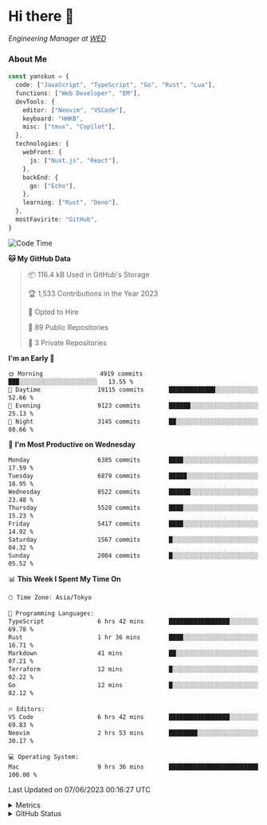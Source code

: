 # Hi there&nbsp;:wave:

<!-- ![Alt text](https://spotify-recently-played-readme.vercel.app/api?user=31kynbuubkiu3r4qh4hjuaglhfay) -->

_Engineering Manager at [WED](https://github.com/wedinc)_

### About Me

```ts
const yanskun = {
  code: ["JavaScript", "TypeScript", "Go", "Rust", "Lua"],
  functions: ["Web Developer", "EM"],
  devTools: {
    editor: ["Neovim", "VSCode"],
    keyboard: "HHKB",
    misc: ["tmux", "Copilot"],
  },
  technologies: {
    webFront: {
      js: ["Nuxt.js", "React"],
    },
    backEnd: {
      go: ["Echo"],
    },
    learning: ["Rust", "Deno"],
  },
  mostFavirite: "GitHub",
}
```

<!--START_SECTION:waka-->
![Code Time](http://img.shields.io/badge/Code%20Time-326%20hrs%2023%20mins-blue)

**🐱 My GitHub Data** 

> 📦 116.4 kB Used in GitHub's Storage 
 > 
> 🏆 1,533 Contributions in the Year 2023
 > 
> 💼 Opted to Hire
 > 
> 📜 89 Public Repositories 
 > 
> 🔑 3 Private Repositories 
 > 
**I'm an Early 🐤** 

```text
🌞 Morning                4919 commits        ███░░░░░░░░░░░░░░░░░░░░░░   13.55 % 
🌆 Daytime                19115 commits       █████████████░░░░░░░░░░░░   52.66 % 
🌃 Evening                9123 commits        ██████░░░░░░░░░░░░░░░░░░░   25.13 % 
🌙 Night                  3145 commits        ██░░░░░░░░░░░░░░░░░░░░░░░   08.66 % 
```
📅 **I'm Most Productive on Wednesday** 

```text
Monday                   6385 commits        ████░░░░░░░░░░░░░░░░░░░░░   17.59 % 
Tuesday                  6879 commits        █████░░░░░░░░░░░░░░░░░░░░   18.95 % 
Wednesday                8522 commits        ██████░░░░░░░░░░░░░░░░░░░   23.48 % 
Thursday                 5528 commits        ████░░░░░░░░░░░░░░░░░░░░░   15.23 % 
Friday                   5417 commits        ████░░░░░░░░░░░░░░░░░░░░░   14.92 % 
Saturday                 1567 commits        █░░░░░░░░░░░░░░░░░░░░░░░░   04.32 % 
Sunday                   2004 commits        █░░░░░░░░░░░░░░░░░░░░░░░░   05.52 % 
```


📊 **This Week I Spent My Time On** 

```text
🕑︎ Time Zone: Asia/Tokyo

💬 Programming Languages: 
TypeScript               6 hrs 42 mins       █████████████████░░░░░░░░   69.78 % 
Rust                     1 hr 36 mins        ████░░░░░░░░░░░░░░░░░░░░░   16.71 % 
Markdown                 41 mins             ██░░░░░░░░░░░░░░░░░░░░░░░   07.21 % 
Terraform                12 mins             █░░░░░░░░░░░░░░░░░░░░░░░░   02.22 % 
Go                       12 mins             █░░░░░░░░░░░░░░░░░░░░░░░░   02.12 % 

🔥 Editors: 
VS Code                  6 hrs 42 mins       █████████████████░░░░░░░░   69.83 % 
Neovim                   2 hrs 53 mins       ████████░░░░░░░░░░░░░░░░░   30.17 % 

💻 Operating System: 
Mac                      9 hrs 36 mins       █████████████████████████   100.00 % 
```


 Last Updated on 07/06/2023 00:16:27 UTC
<!--END_SECTION:waka-->

<details>
  <summary>Metrics</summary>
  <img src="https://github.com/yanskun/yanskun/blob/main/github-metrics.svg" alt="Metrics">
</details>

<details>
  <summary>GitHub Status</summary>
  <picture>
    <source media="(prefers-color-scheme: dark)" srcset="https://raw.githubusercontent.com/yanskun/yanskun/master/profile-summary-card-output/nord_dark/0-profile-details.svg">
   <img src="https://raw.githubusercontent.com/yanskun/yanskun/master/profile-summary-card-output/default/0-profile-details.svg">
  </picture>
  <br>
  <picture>
    <source media="(prefers-color-scheme: dark)" srcset="https://raw.githubusercontent.com/yanskun/yanskun/master/profile-summary-card-output/nord_dark/1-repos-per-language.svg">
   <img src="https://raw.githubusercontent.com/yanskun/yanskun/master/profile-summary-card-output/default/1-repos-per-language.svg">
  </picture>
  <picture>
    <source media="(prefers-color-scheme: dark)" srcset="https://raw.githubusercontent.com/yanskun/yanskun/master/profile-summary-card-output/nord_dark/2-most-commit-language.svg">
   <img src="https://raw.githubusercontent.com/yanskun/yanskun/master/profile-summary-card-output/default/2-most-commit-language.svg">
  </picture>
  <br>
  <picture>
    <source media="(prefers-color-scheme: dark)" srcset="https://raw.githubusercontent.com/yanskun/yanskun/master/profile-summary-card-output/nord_dark/3-stats.svg">
   <img src="https://raw.githubusercontent.com/yanskun/yanskun/master/profile-summary-card-output/default/3-stats.svg">
  </picture>
  <picture>
    <source media="(prefers-color-scheme: dark)" srcset="https://raw.githubusercontent.com/yanskun/yanskun/master/profile-summary-card-output/nord_dark/4-productive-time.svg">
   <img src="https://raw.githubusercontent.com/yanskun/yanskun/master/profile-summary-card-output/default/4-productive-time.svg">
  </picture>
</details>
